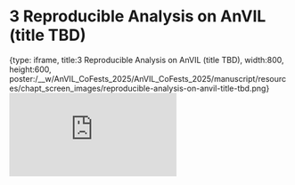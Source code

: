 # 3 Reproducible Analysis on AnVIL (title TBD)
 
{type: iframe, title:3 Reproducible Analysis on AnVIL (title TBD), width:800, height:600, poster:/__w/AnVIL_CoFests_2025/AnVIL_CoFests_2025/manuscript/resources/chapt_screen_images/reproducible-analysis-on-anvil-title-tbd.png}
![](https://jhudatascience.org/AnVIL_CoFests_2025/reproducible-analysis-on-anvil-title-tbd.html)
 

 
